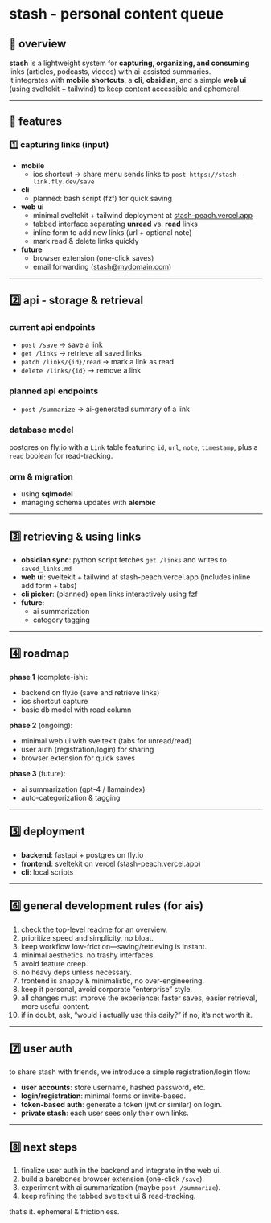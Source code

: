 # stash - personal content queue

## 📌 overview
**stash** is a lightweight system for **capturing, organizing, and consuming** links (articles, podcasts, videos) with ai-assisted summaries.  
it integrates with **mobile shortcuts**, a **cli**, **obsidian**, and a simple **web ui** (using sveltekit + tailwind) to keep content accessible and ephemeral.

---

## 🔹 features

### 1️⃣ capturing links (input)
- **mobile**  
  - ios shortcut → share menu sends links to `post https://stash-link.fly.dev/save`
- **cli**  
  - planned: bash script (fzf) for quick saving
- **web ui**  
  - minimal sveltekit + tailwind deployment at [stash-peach.vercel.app](https://stash-peach.vercel.app)  
  - tabbed interface separating **unread** vs. **read** links  
  - inline form to add new links (url + optional note)  
  - mark read & delete links quickly
- **future**  
  - browser extension (one-click saves)  
  - email forwarding (stash@mydomain.com)  

---

## 2️⃣ api - storage & retrieval

### current api endpoints
- `post /save` → save a link  
- `get /links` → retrieve all saved links  
- `patch /links/{id}/read` → mark a link as read  
- `delete /links/{id}` → remove a link  

### planned api endpoints
- `post /summarize` → ai-generated summary of a link  

### database model
postgres on fly.io with a `Link` table featuring `id`, `url`, `note`, `timestamp`, plus a `read` boolean for read-tracking.

### orm & migration
- using **sqlmodel**  
- managing schema updates with **alembic**  

---

## 3️⃣ retrieving & using links

- **obsidian sync**: python script fetches `get /links` and writes to `saved_links.md`  
- **web ui**: sveltekit + tailwind at stash-peach.vercel.app (includes inline add form + tabs)  
- **cli picker**: (planned) open links interactively using fzf  
- **future**:  
  - ai summarization  
  - category tagging  

---

## 4️⃣ roadmap

**phase 1** (complete-ish):  
- backend on fly.io (save and retrieve links)  
- ios shortcut capture  
- basic db model with read column  

**phase 2** (ongoing):  
- minimal web ui with sveltekit (tabs for unread/read)  
- user auth (registration/login) for sharing  
- browser extension for quick saves

**phase 3** (future):  
- ai summarization (gpt-4 / llamaindex)  
- auto-categorization & tagging  

---

## 5️⃣ deployment

- **backend**: fastapi + postgres on fly.io  
- **frontend**: sveltekit on vercel (stash-peach.vercel.app)  
- **cli**: local scripts

---

## 6️⃣ general development rules (for ais)

1. check the top-level readme for an overview.  
2. prioritize speed and simplicity, no bloat.  
3. keep workflow low-friction—saving/retrieving is instant.  
4. minimal aesthetics. no trashy interfaces.  
5. avoid feature creep.  
6. no heavy deps unless necessary.  
7. frontend is snappy & minimalistic, no over-engineering.  
8. keep it personal, avoid corporate “enterprise” style.  
9. all changes must improve the experience: faster saves, easier retrieval, more useful content.  
10. if in doubt, ask, “would i actually use this daily?” if no, it’s not worth it.

---

## 7️⃣ user auth

to share stash with friends, we introduce a simple registration/login flow:
- **user accounts**: store username, hashed password, etc.  
- **login/registration**: minimal forms or invite-based.  
- **token-based auth**: generate a token (jwt or similar) on login.  
- **private stash**: each user sees only their own links.  

---

## 8️⃣ next steps

1. finalize user auth in the backend and integrate in the web ui.  
2. build a barebones browser extension (one-click `/save`).  
3. experiment with ai summarization (maybe `post /summarize`).  
4. keep refining the tabbed sveltekit ui & read-tracking.  

that’s it. ephemeral & frictionless.  
